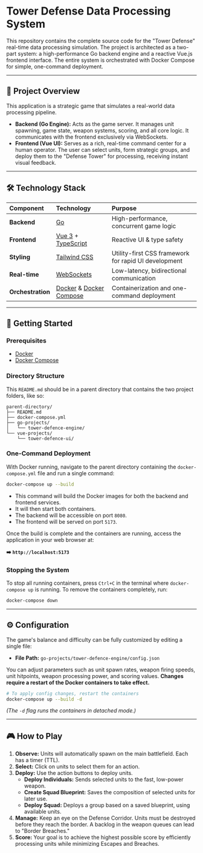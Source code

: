 # Tower Defense Data Processing System

This repository contains the complete source code for the "Tower Defense" real-time data processing simulation. The project is architected as a two-part system: a high-performance Go backend engine and a reactive Vue.js frontend interface. The entire system is orchestrated with Docker Compose for simple, one-command deployment.

---

## 📖 Project Overview

This application is a strategic game that simulates a real-world data processing pipeline.

-   **Backend (Go Engine):** Acts as the game server. It manages unit spawning, game state, weapon systems, scoring, and all core logic. It communicates with the frontend exclusively via WebSockets.
-   **Frontend (Vue UI):** Serves as a rich, real-time command center for a human operator. The user can select units, form strategic groups, and deploy them to the "Defense Tower" for processing, receiving instant visual feedback.

---

## 🛠️ Technology Stack

| Component | Technology                                                              | Purpose                                          |
| :-------- | :---------------------------------------------------------------------- | :----------------------------------------------- |
| **Backend** | [Go](https://go.dev/)                                                   | High-performance, concurrent game logic          |
| **Frontend**  | [Vue 3](https://vuejs.org/) + [TypeScript](https://www.typescriptlang.org/) | Reactive UI & type safety                        |
| **Styling**   | [Tailwind CSS](https://tailwindcss.com/)                                | Utility-first CSS framework for rapid UI development |
| **Real-time** | [WebSockets](https://developer.mozilla.org/en-US/docs/Web/API/WebSockets_API)      | Low-latency, bidirectional communication       |
| **Orchestration** | [Docker](https://www.docker.com/) & [Docker Compose](https://docs.docker.com/compose/)    | Containerization and one-command deployment    |

---

## 🚀 Getting Started

### Prerequisites

-   [Docker](https://docs.docker.com/get-docker/)
-   [Docker Compose](https://docs.docker.com/compose/install/)

### Directory Structure

This `README.md` should be in a parent directory that contains the two project folders, like so:

```
parent-directory/
├── README.md
├── docker-compose.yml
├── go-projects/
│   └── tower-defence-engine/
└── vue-projects/
    └── tower-defence-ui/
```

### One-Command Deployment

With Docker running, navigate to the parent directory containing the `docker-compose.yml` file and run a single command:

```bash
docker-compose up --build
```

-   This command will build the Docker images for both the backend and frontend services.
-   It will then start both containers.
-   The backend will be accessible on port `8080`.
-   The frontend will be served on port `5173`.

Once the build is complete and the containers are running, access the application in your web browser at:

**➡️ `http://localhost:5173`**

### Stopping the System

To stop all running containers, press `Ctrl+C` in the terminal where `docker-compose up` is running. To remove the containers completely, run:

```bash
docker-compose down
```

---

## ⚙️ Configuration

The game's balance and difficulty can be fully customized by editing a single file:

-   **File Path:** `go-projects/tower-defence-engine/config.json`

You can adjust parameters such as unit spawn rates, weapon firing speeds, unit hitpoints, weapon processing power, and scoring values. **Changes require a restart of the Docker containers to take effect.**

```bash
# To apply config changes, restart the containers
docker-compose up --build -d
```
*(The `-d` flag runs the containers in detached mode.)*

---

## 🎮 How to Play

1.  **Observe:** Units will automatically spawn on the main battlefield. Each has a timer (TTL).
2.  **Select:** Click on units to select them for an action.
3.  **Deploy:** Use the action buttons to deploy units.
    -   **Deploy Individuals:** Sends selected units to the fast, low-power weapon.
    -   **Create Squad Blueprint:** Saves the composition of selected units for later use.
    -   **Deploy Squad:** Deploys a group based on a saved blueprint, using available units.
4.  **Manage:** Keep an eye on the Defense Corridor. Units must be destroyed before they reach the border. A backlog in the weapon queues can lead to "Border Breaches."
5.  **Score:** Your goal is to achieve the highest possible score by efficiently processing units while minimizing Escapes and Breaches.
